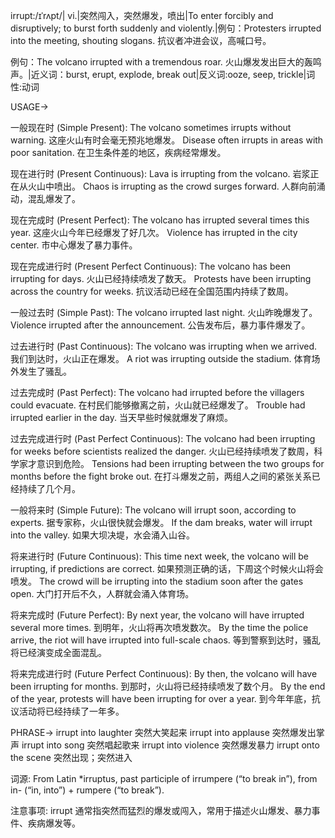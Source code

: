 irrupt:/ɪˈrʌpt/| vi.|突然闯入，突然爆发，喷出|To enter forcibly and disruptively; to burst forth suddenly and violently.|例句：Protesters irrupted into the meeting, shouting slogans. 抗议者冲进会议，高喊口号。

例句：The volcano irrupted with a tremendous roar. 火山爆发发出巨大的轰鸣声。|近义词：burst, erupt, explode, break out|反义词:ooze, seep, trickle|词性:动词


USAGE->

一般现在时 (Simple Present):
The volcano sometimes irrupts without warning. 这座火山有时会毫无预兆地爆发。
Disease often irrupts in areas with poor sanitation. 在卫生条件差的地区，疾病经常爆发。


现在进行时 (Present Continuous):
Lava is irrupting from the volcano. 岩浆正在从火山中喷出。
Chaos is irrupting as the crowd surges forward. 人群向前涌动，混乱爆发了。


现在完成时 (Present Perfect):
The volcano has irrupted several times this year. 这座火山今年已经爆发了好几次。
Violence has irrupted in the city center. 市中心爆发了暴力事件。


现在完成进行时 (Present Perfect Continuous):
The volcano has been irrupting for days. 火山已经持续喷发了数天。
Protests have been irrupting across the country for weeks. 抗议活动已经在全国范围内持续了数周。


一般过去时 (Simple Past):
The volcano irrupted last night. 火山昨晚爆发了。
Violence irrupted after the announcement. 公告发布后，暴力事件爆发了。


过去进行时 (Past Continuous):
The volcano was irrupting when we arrived. 我们到达时，火山正在爆发。
A riot was irrupting outside the stadium. 体育场外发生了骚乱。


过去完成时 (Past Perfect):
The volcano had irrupted before the villagers could evacuate. 在村民们能够撤离之前，火山就已经爆发了。
Trouble had irrupted earlier in the day.  当天早些时候就爆发了麻烦。


过去完成进行时 (Past Perfect Continuous):
The volcano had been irrupting for weeks before scientists realized the danger.  火山已经持续喷发了数周，科学家才意识到危险。
Tensions had been irrupting between the two groups for months before the fight broke out.  在打斗爆发之前，两组人之间的紧张关系已经持续了几个月。


一般将来时 (Simple Future):
The volcano will irrupt soon, according to experts.  据专家称，火山很快就会爆发。
If the dam breaks, water will irrupt into the valley. 如果大坝决堤，水会涌入山谷。


将来进行时 (Future Continuous):
This time next week, the volcano will be irrupting, if predictions are correct. 如果预测正确的话，下周这个时候火山将会喷发。
The crowd will be irrupting into the stadium soon after the gates open.  大门打开后不久，人群就会涌入体育场。


将来完成时 (Future Perfect):
By next year, the volcano will have irrupted several more times. 到明年，火山将再次喷发数次。
By the time the police arrive, the riot will have irrupted into full-scale chaos.  等到警察到达时，骚乱将已经演变成全面混乱。


将来完成进行时 (Future Perfect Continuous):
By then, the volcano will have been irrupting for months. 到那时，火山将已经持续喷发了数个月。
By the end of the year, protests will have been irrupting for over a year.  到今年年底，抗议活动将已经持续了一年多。



PHRASE->
irrupt into laughter  突然大笑起来
irrupt into applause  突然爆发出掌声
irrupt into song  突然唱起歌来
irrupt into violence  突然爆发暴力
irrupt onto the scene  突然出现；突然进入


词源: From Latin *irruptus, past participle of irrumpere (“to break in”), from in- (“in, into”) + rumpere (“to break”).


注意事项:  irrupt 通常指突然而猛烈的爆发或闯入，常用于描述火山爆发、暴力事件、疾病爆发等。
